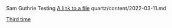 Sam Guthrie Testing
[A link to a file](content/2022-03-11.md) quartz/content/2022-03-11.md 

[Third time](content/2022-03-11.md)
